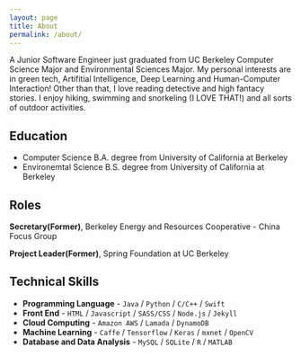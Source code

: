```yaml
---
layout: page
title: About
permalink: /about/
---
```


  A Junior Software Engineer just graduated from UC Berkeley Computer Science Major and Environmental
  Sciences Major. My personal interests are in green tech, Artifitial Intelligence, Deep Learning and
  Human-Computer Interaction! Other than that, I love reading detective and high fantacy stories. I enjoy
  hiking, swimming and snorkeling (I LOVE THAT!) and all sorts of outdoor activities.

## Education

* Computer Science B.A. degree from University of California at Berkeley
* Environemtal Science B.S. degree from University of California at Berkeley

## Roles

**Secretary(Former)**, Berkeley Energy and Resources Cooperative - China Focus Group

**Project Leader(Former)**, Spring Foundation at UC Berkeley

## Technical Skills

* **Programming Language** - `Java` / `Python` / `C/C++` / `Swift` 
* **Front End** - `HTML` / `Javascript` / `SASS/CSS` / `Node.js` / `Jekyll`
* **Cloud Computing** - `Amazon AWS` / `Lamada` / `DynamoDB`
* **Machine Learning** - `Caffe` / `Tensorflow` / `Keras` / `mxnet` / `OpenCV`
* **Database and Data Analysis** - `MySQL` / `SQLite` / `R` / `MATLAB`

<!---
These are comment out
## Achievements


* [**This is my first achievement**](#) 
   
   Proin pellentesque malesuada mauris, quis aliquam augue vestibulum ac. Vestibulum ut feugiat nibh. Sed faucibus felis purus, sed convallis leo dictum vehicula.

***

* [**This is my second achievement**](#) 

    Proin pellentesque malesuada mauris, quis aliquam augue vestibulum ac. Vestibulum ut feugiat nibh. Sed faucibus felis purus, sed convallis leo dictum vehicula.

***

* [**This is my third achievement**](#) 

   Proin pellentesque malesuada mauris, quis aliquam augue vestibulum ac. Vestibulum ut feugiat nibh. Sed faucibus felis purus, sed convallis leo dictum vehicula

--->